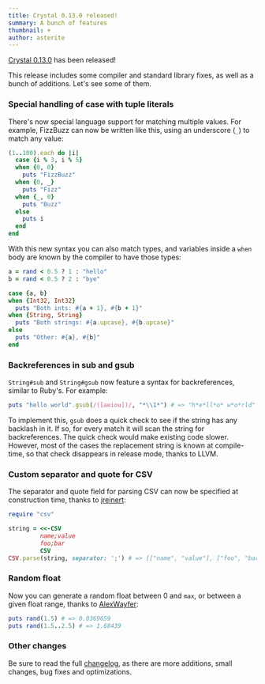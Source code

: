 ```yaml
---
title: Crystal 0.13.0 released!
summary: A bunch of features
thumbnail: +
author: asterite
---
```


[Crystal 0.13.0](https://github.com/crystal-lang/crystal/releases/tag/0.13.0) has been released!

This release includes some compiler and standard library fixes, as well as a bunch of additions.
Let's see some of them.

### Special handling of case with tuple literals

There's now special language support for matching multiple values. For example, FizzBuzz
can now be written like this, using an underscore (`_`) to match any value:

```ruby
(1..100).each do |i|
  case {i % 3, i % 5}
  when {0, 0}
    puts "FizzBuzz"
  when {0, _}
    puts "Fizz"
  when {_, 0}
    puts "Buzz"
  else
    puts i
  end
end
```

With this new syntax you can also match types, and variables inside a `when` body are known
by the compiler to have those types:

```ruby
a = rand < 0.5 ? 1 : "hello"
b = rand < 0.5 ? 2 : "bye"

case {a, b}
when {Int32, Int32}
  puts "Both ints: #{a + 1}, #{b + 1}"
when {String, String}
  puts "Both strings: #{a.upcase}, #{b.upcase}"
else
  puts "Other: #{a}, #{b}"
end
```

### Backreferences in sub and gsub

`String#sub` and `String#gsub` now feature a syntax for backreferences, similar to Ruby's.
For example:

```ruby
puts "hello world".gsub(/([aeiou])/, "*\\1*") # => "h*e*ll*o* w*o*rld"
```

To implement this, `gsub` does a quick check to see if the string has any backlash in it. If so,
for every match it will scan the string for backreferences. The quick check would make existing
code slower. However, most of the cases the replacement string is known at compile-time, so that
check disappears in release mode, thanks to LLVM.

### Custom separator and quote for CSV

The separator and quote field for parsing CSV can now be specified at construction time,
thanks to [jreinert](https://github.com/repomaa):

```ruby
require "csv"

string = <<-CSV
         name;value
         foo;bar
         CSV
CSV.parse(string, separator: ';') # => [["name", "value"], ["foo", "bar"]]
```

### Random float

Now you can generate a random float between 0 and `max`, or between a given float range,
thanks to [AlexWayfer](https://github.com/AlexWayfer):

```ruby
puts rand(1.5) # => 0.0369659
puts rand(1.5..2.5) # => 1.68439
```

### Other changes

Be sure to read the full [changelog](https://github.com/crystal-lang/crystal/releases/tag/0.13.0), as there
are more additions, small changes, bug fixes and optimizations.
